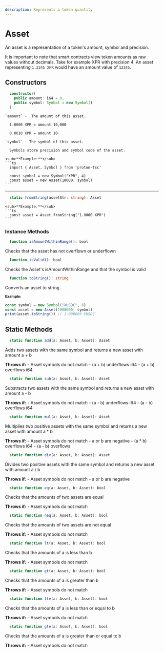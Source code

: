 ```yaml
---
description: Represents a token quantity
---
```


# Asset

An asset is a representation of a token's amount, symbol and precision.

It is important to note that smart contracts view token amounts as raw values without decimals. Take for example XPR with precision 4. An asset representing `1.2345 XPR` would have an amount value of `12345`.

## Constructors

```ts
  constructor(
    public amount: i64 = 0,
    public symbol: Symbol = new Symbol()
  )
  ```
    `amount` -  The amount of this asset.
  
      1.0000 XPR = amount 10,000

      0.0010 XPR = amount 10

    `symbol` - The symbol of this asset. 
    
      Symbols store precision and symbol code of the asset.

    <sub>**Example:**</sub>
    ```ts
      import { Asset, Symbol } from 'proton-tsc'

      const symbol = new Symbol("XPR", 4)
      const asset = new Asset(10000, symbol)
    ```
 
----------------------------------------------------------------

```ts
  static fromString(assetStr: string): Asset
  ```

    <sub>**Example:**</sub>
    ```ts
      const asset = Asset.fromString("1.0000 XPR")
    ```

### Instance Methods

```ts
  function isAmountWithinRange(): bool
  ```
  Checks that the asset has not overflown or underflown

```ts
  function isValid(): bool
  ```
  Checks the Asset's isAmountWithinRange and that the symbol is valid

```ts
  function toString(): string
  ```
  Converts an asset to string.

  <sub>**Example:**</sub>
  ```ts
  const symbol = new Symbol("XUSDC", 6)
  const asset = new Asset(1000000, symbol)
  print(asset.toString()) // 1.000000 XUSDC
  ```

## Static Methods
```ts
  static function add(a: Asset, b: Asset): Asset
  ```
  Adds two assets with the same symbol and returns a new asset with amount a + b

  **Throws if:**
    - Asset symbols do not match
    - (a + b) underflows i64
    - (a + b) overflows i64

```ts
  static function sub(a: Asset, b: Asset): Asset
  ```
  Substracts two assets with the same symbol and returns a new asset with amount a - b

  **Throws if:**
    - Asset symbols do not match
    - (a - b) underflows i64
    - (a - b) overflows i64

```ts
  static function mul(a: Asset, b: Asset): Asset
  ```
  Multiplies two positive assets with the same symbol and returns a new asset with amount a * b

  **Throws if:**
    - Asset symbols do not match
    - a or b are negative
    - (a * b) overflows i64
    - (a - b) overflows

```ts
  static function div(a: Asset, b: Asset): Asset
  ```
  Divides two positive assets with the same symbol and returns a new asset with amount a / b

  **Throws if:**
    - Asset symbols do not match
    - a or b are negative

```ts
  static function eq(a: Asset, b: Asset): bool
  ```
  Checks that the amounts of two assets are equal

  **Throws if:**
    - Asset symbols do not match

```ts
  static function neq(a: Asset, b: Asset): bool
  ```
  Checks that the amounts of two assets are not equal

  **Throws if:**
    - Asset symbols do not match
  
```ts
  static function lt(a: Asset, b: Asset): bool
  ```
  Checks that the amounts of a is less than b

  **Throws if:**
    - Asset symbols do not match

```ts
  static function gt(a: Asset, b: Asset): bool
  ```
  Checks that the amounts of a is greater than b

  **Throws if:**
    - Asset symbols do not match

```ts
  static function lte(a: Asset, b: Asset): bool
  ```
  Checks that the amounts of a is less than or equal to b

  **Throws if:**
    - Asset symbols do not match

```ts
  static function gte(a: Asset, b: Asset): bool
  ```
  Checks that the amounts of a is greater than or equal to b

  **Throws if:**
    - Asset symbols do not match